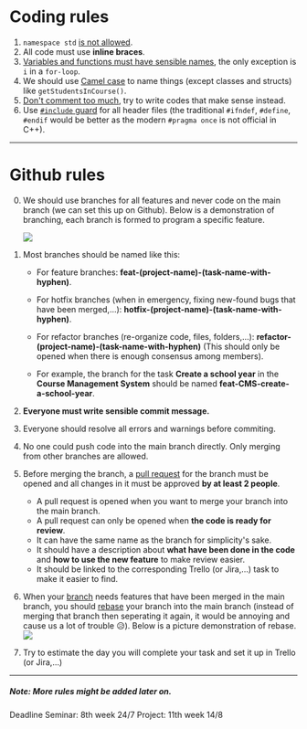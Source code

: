 # Coding rules

1. `namespace std` [is not allowed](https://stackoverflow.com/a/1452738).
2. All code must use **inline braces**.
3. [Variables and functions must have sensible names](https://www.youtube.com/watch?v=-J3wNP6u5YU), the only exception is `i` in a `for-loop`.
4. We should use [Camel case](https://en.wikipedia.org/wiki/Camel_case) to name things (except classes and structs) like `getStudentsInCourse()`.
5. [Don't comment too much](https://www.youtube.com/watch?v=Bf7vDBBOBUA), try to write codes that make sense instead.
6. Use [`#include` guard](https://www.learncpp.com/cpp-tutorial/header-guards/) for all header files (the traditional `#ifndef`, `#define`, `#endif` would be better as the modern `#pragma once` is not official in C++).

---

# Github rules

0. We should use branches for all features and never code on the main branch (we can set this up on Github). Below is a demonstration of branching, each branch is formed to program a specific feature.

    ![](https://hackmd.io/_uploads/HyypvJcv3.png)

1. Most branches should be named like this: 
    - For feature branches: **feat-(project-name)-(task-name-with-hyphen)**.
    - For hotfix branches (when in emergency, fixing new-found bugs that have been merged,...): **hotfix-(project-name)-(task-name-with-hyphen)**.
    - For refactor branches (re-organize code, files, folders,...): **refactor-(project-name)-(task-name-with-hyphen)** (This should only be opened when there is enough consensus among members).

    - For example, the branch for the task **Create a school year** in the **Course Management System** should be named **feat-CMS-create-a-school-year**.
2. **Everyone must write sensible commit message.**
3. Everyone should resolve all errors and warnings before commiting.
4. No one could push code into the main branch directly. Only merging from other branches are allowed.
5. Before merging the branch, a [pull request](https://viblo.asia/p/tao-pull-request-dung-cach-bWrZnwkrlxw) for the branch must be opened and all changes in it must be approved **by at least 2 people**.
    - A pull request is opened when you want to merge your branch into the main branch.
    - A pull request can only be opened when **the code is ready for review**.
    - It can have the same name as the branch for simplicity's sake.
    - It should have a description about **what have been done in the code** and **how to use the new feature** to make review easier.
    - It should be linked to the corresponding Trello (or Jira,...) task to make it easier to find.
6. When your [branch](https://backlog.com/git-tutorial/vn/stepup/stepup1_1.html) needs features that have been merged in the main branch, you should [rebase]() your branch into the main branch (instead of merging that branch then seperating it again, it would be annoying and cause us a lot of trouble 😥). Below is a picture demonstration of rebase.
    ![](https://hackmd.io/_uploads/HJCfY5Ovh.png)
7. Try to estimate the day you will complete your task and set it up in Trello (or Jira,...)

---

##### Note: More rules might be added later on.
Deadline
    Seminar: 8th week 24/7
    Project: 11th week 14/8
